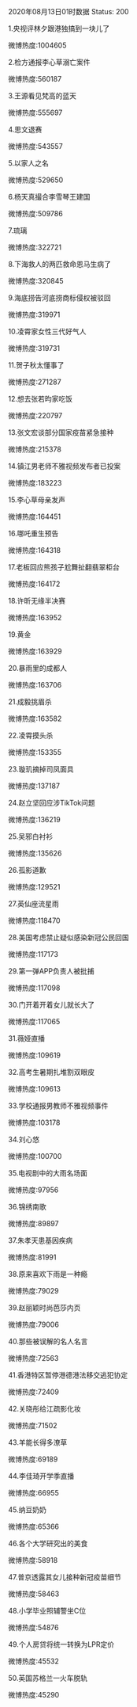 2020年08月13日01时数据
Status: 200

1.央视评林夕跟港独搞到一块儿了

微博热度:1004605

2.检方通报李心草溺亡案件

微博热度:560187

3.王源看见梵高的蓝天

微博热度:555697

4.思文退赛

微博热度:543557

5.以家人之名

微博热度:529650

6.杨天真撮合李雪琴王建国

微博热度:509786

7.琉璃

微博热度:322721

8.下海救人的两匹救命恩马生病了

微博热度:320845

9.海底捞告河底捞商标侵权被驳回

微博热度:319971

10.凌霄家女性三代好气人

微博热度:319731

11.贺子秋太懂事了

微博热度:271287

12.想去张若昀家吃饭

微博热度:220797

13.张文宏谈部分国家疫苗紧急接种

微博热度:215378

14.镇江男老师不雅视频发布者已投案

微博热度:183223

15.李心草母亲发声

微博热度:164451

16.哪吒重生预告

微博热度:164318

17.老板回应熊孩子尬舞扯翻翡翠柜台

微博热度:164172

18.许昕无缘半决赛

微博热度:163952

19.黄金

微博热度:163929

20.暴雨里的成都人

微博热度:163706

21.成毅挑眉杀

微博热度:163582

22.凌霄摸头杀

微博热度:153355

23.璇玑摘掉司凤面具

微博热度:137187

24.赵立坚回应涉TikTok问题

微博热度:136219

25.吴邪白衬衫

微博热度:135626

26.孤影道歉

微博热度:129521

27.英仙座流星雨

微博热度:118470

28.美国考虑禁止疑似感染新冠公民回国

微博热度:117173

29.第一弹APP负责人被批捕

微博热度:117098

30.门开着开着女儿就长大了

微博热度:117065

31.薇娅直播

微博热度:109619

32.高考生暑期扎堆割双眼皮

微博热度:109613

33.学校通报男教师不雅视频事件

微博热度:103178

34.刘心悠

微博热度:100700

35.电视剧中的大雨名场面

微博热度:97956

36.锦绣南歌

微博热度:89897

37.朱孝天患基因疾病

微博热度:81991

38.原来喜欢下雨是一种瘾

微博热度:79029

39.赵丽颖时尚芭莎内页

微博热度:79006

40.那些被误解的名人名言

微博热度:72563

41.香港特区暂停港德港法移交逃犯协定

微博热度:72409

42.关晓彤给江疏影化妆

微博热度:71502

43.羊能长得多潦草

微博热度:69189

44.李佳琦开学季直播

微博热度:66955

45.纳豆奶奶

微博热度:65366

46.各个大学研究出的美食

微博热度:58918

47.普京透露其女儿接种新冠疫苗细节

微博热度:58463

48.小学毕业照辅警坐C位

微博热度:54876

49.个人房贷将统一转换为LPR定价

微博热度:45532

50.英国苏格兰一火车脱轨

微博热度:45290

